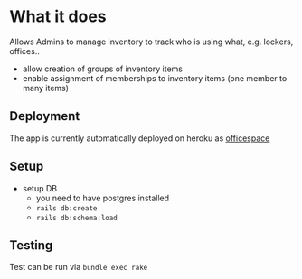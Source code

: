 # What it does

Allows Admins to manage inventory to track who is using what, e.g. lockers, offices..

* allow creation of groups of inventory items
* enable assignment of memberships to inventory items (one member to many items)

## Deployment

The app is currently automatically deployed on heroku as [officespace](https://dashboard.heroku.com/apps/officespace)

## Setup

* setup DB
  * you need to have postgres installed
  * `rails db:create`
  * `rails db:schema:load`

## Testing

Test can be run via `bundle exec rake`